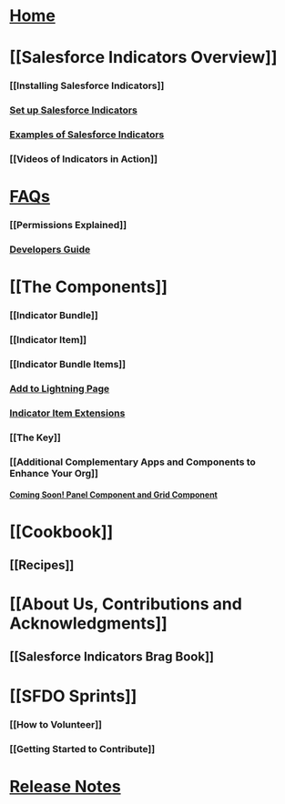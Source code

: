 # [Home](https://github.com/SFDO-Community/Salesforce-Indicators/wiki/)
# [[Salesforce Indicators Overview]]
### [[Installing Salesforce Indicators]]
### [Set up Salesforce Indicators](https://github.com/SFDO-Community/Salesforce-Indicators/wiki/Setup-Salesforce-Indicators)
### [Examples of Salesforce Indicators](https://github.com/SFDO-Community/Salesforce-Indicators/wiki/Examples-of-Salesforce-Indicators)
### [[Videos of Indicators in Action]]
# [FAQs](https://github.com/SFDO-Community/Salesforce-Indicators/wiki/Frequently-Asked-Questions)
### [[Permissions Explained]]
### [Developers Guide](Salesforce-Indicators-Developer-Guide)
# [[The Components]]
### [[Indicator Bundle]]
### [[Indicator Item]]
### [[Indicator Bundle Items]]
### [Add to Lightning Page](https://github.com/SFDO-Community/Salesforce-Indicators/wiki/Add-to-Page)
### [Indicator Item Extensions](Extensions)
### [[The Key]]
### [[Additional Complementary Apps and Components to Enhance Your Org]]
#### [Coming Soon! Panel Component and Grid Component](Coming-Soon!-Panel-Component-and-Grid-Component)
# [[Cookbook]]
## [[Recipes]]
# [[About Us, Contributions and Acknowledgments]]
## [[Salesforce Indicators Brag Book]]
# [[SFDO Sprints]]
### [[How to Volunteer]]
### [[Getting Started to Contribute]]
# [Release Notes](Release-Notes)
